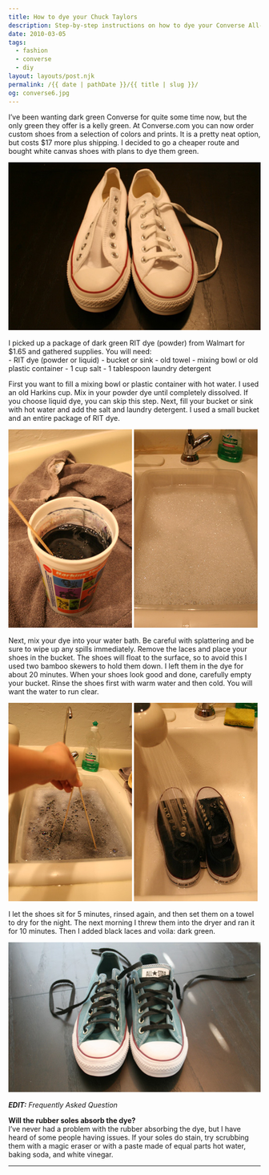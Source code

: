 ```yaml
---
title: How to dye your Chuck Taylors
description: Step-by-step instructions on how to dye your Converse All-Stars.
date: 2010-03-05
tags: 
  - fashion
  - converse
  - diy
layout: layouts/post.njk
permalink: /{{ date | pathDate }}/{{ title | slug }}/
og: converse6.jpg
---
```


I’ve been wanting dark green Converse for quite some time now, but the only green they offer is a kelly green. At Converse.com you can now order custom shoes from a selection of colors and prints. It is a pretty neat option, but costs $17 more plus shipping. I decided to go a cheaper route and bought white canvas shoes with plans to dye them green.

![white Converse](/img/converse1.jpg)

I picked up a package of dark green RIT dye (powder) from Walmart for $1.65 and gathered supplies. You will need:  
\- RIT dye (powder or liquid) - bucket or sink - old towel - mixing bowl or old plastic container - 1 cup salt - 1 tablespoon laundry detergent

First you want to fill a mixing bowl or plastic container with hot water. I used an old Harkins cup. Mix in your powder dye until completely dissolved. If you choose liquid dye, you can skip this step. Next, fill your bucket or sink with hot water and add the salt and laundry detergent. I used a small bucket and an entire package of RIT dye.

<p>
  <img src="/img/converse2.jpg" alt="mixed dye in a cup" width="247" class="img-left" />
  <img src="/img/converse3.jpg" alt="tub of soapy water in the sink" width="247" />
</p>

Next, mix your dye into your water bath. Be careful with splattering and be sure to wipe up any spills immediately. Remove the laces and place your shoes in the bucket. The shoes will float to the surface, so to avoid this I used two bamboo skewers to hold them down. I left them in the dye for about 20 minutes. When your shoes look good and done, carefully empty your bucket. Rinse the shoes first with warm water and then cold. You will want the water to run clear.

<p>
  <img src="/img/converse4.jpg" alt="holding the shoes in the dye with sticks" width="247" class="img-left" />
  <img src="/img/converse5.jpg" alt="rinsing the shoes" width="247" />
</p>

I let the shoes sit for 5 minutes, rinsed again, and then set them on a towel to dry for the night. The next morning I threw them into the dryer and ran it for 10 minutes. Then I added black laces and voila: dark green.

![freshly dyed green Converse](/img/converse6.jpg)

_**EDIT:** Frequently Asked Question_

**Will the rubber soles absorb the dye?**  
I’ve never had a problem with the rubber absorbing the dye, but I have heard of some people having issues. If your soles do stain, try scrubbing them with a magic eraser or with a paste made of equal parts hot water, baking soda, and white vinegar.

---

